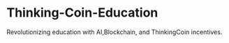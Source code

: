 # Thinking-Coin-Education
Revolutionizing education with AI,Blockchain, and ThinkingCoin incentives.
